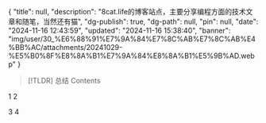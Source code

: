 {
  "title": null,
  "description": "8cat.life的博客站点，主要分享编程方面的技术文章和随笔，当然还有猫",
  "dg-publish": true,
  "dg-path": null,
  "pin": null,
  "date": "2024-11-16 12:43:59",
  "updated": "2024-11-16 15:38:40",
  "banner": "img/user/30_%E6%88%91%E7%9A%84%E7%8C%AB%E7%8C%AB%E4%BB%AC/attachments/20241029-%E5%B0%8F%E8%8A%B1%E7%9A%84%E8%8A%B1%E5%9B%AD.webp"
}

> [!TLDR] 总结
> Contents

1
2

3
4
